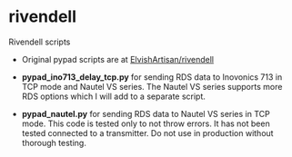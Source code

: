 # rivendell
Rivendell scripts

* Original pypad scripts are at [ElvishArtisan/rivendell](https://github.com/ElvishArtisan/rivendell/blob/master/apis/pypad/scripts)

* **pypad_ino713_delay_tcp.py** for sending RDS data to Inovonics 713 in TCP mode and Nautel VS series.  The Nautel VS series supports more RDS options which I will add to a separate script.  
* **pypad_nautel.py** for sending RDS data to Nautel VS series in TCP mode.  This code is tested only to not throw errors.  It has not been tested connected to a transmitter.  Do not use in production without thorough testing.  
